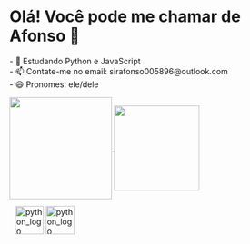 <h1>Olá! Você pode me chamar de Afonso 👋</h1>

<p>
    - 🌱 Estudando Python e JavaScript <br>
    - 📫 Contate-me no email: sirafonso005896@outlook.com <br>
    - 😄 Pronomes: ele/dele
</p>

<div>

<a href="https://github.com/senhorafonso">
    <img align="center" height="180em" src="https://github-readme-stats.vercel.app/api?username=SenhorAfonso&show_icons=true&theme=radical">
</a>

<a href="https://github.com/senhorafonso">
    <img align="center" height="150em" src="https://github-readme-stats.vercel.app/api/top-langs/?username=SenhorAfonso&size_weight=0.5&count_weight=0.5&layout=compact&theme=radical">
</a>

</div>

<div style="margin-top: 12px; margin-left: 10px;">

<img src="https://img.shields.io/badge/Python-14354C?style=for-the-badge&logo=python&logoColor=white" alt="python_logo" height="50px">
<img src="https://img.shields.io/badge/JavaScript-323330?style=for-the-badge&logo=javascript&logoColor=F7DF1E" alt="python_logo" height="50px">
    
</div>
